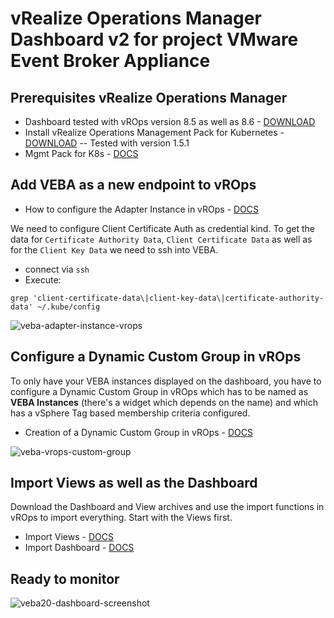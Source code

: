 # vRealize Operations Manager Dashboard v2 for project VMware Event Broker Appliance

## Prerequisites vRealize Operations Manager

- Dashboard tested with vROps version 8.5 as well as 8.6 - [DOWNLOAD](https://customerconnect.vmware.com/downloads/info/slug/infrastructure_operations_management/vmware_vrealize_operations/8_5)
- Install vRealize Operations Management Pack for Kubernetes - [DOWNLOAD](https://marketplace.cloud.vmware.com/services/details/vrealize-operations-management-pack-for-kubernetes-1-5-1?slug=true)
-- Tested with version 1.5.1
- Mgmt Pack for K8s - [DOCS](https://docs.vmware.com/en/Management-Packs-for-vRealize-Operations-Manager/1.5.1/kubernetes-solution/GUID-10599FD5-4519-4B99-90A6-11168693E283.html)

## Add VEBA as a new endpoint to vROps

- How to configure the Adapter Instance in vROps - [DOCS](https://docs.vmware.com/en/Management-Packs-for-vRealize-Operations-Manager/1.5.1/kubernetes-solution/GUID-87AEB0B9-EB85-4DDC-AD31-1AEE1179C4B4.html)

We need to configure Client Certificate Auth as credential kind. To get the data for `Certificate Authority Data`, `Client Certificate Data` as well as for the `Client Key Data` we need to ssh into VEBA. 
- connect via `ssh`
- Execute: 
```
grep 'client-certificate-data\|client-key-data\|certificate-authority-data' ~/.kube/config
```

![veba-adapter-instance-vrops](https://user-images.githubusercontent.com/31652019/136001604-c4ec5bd0-b246-4b87-9a61-f7b946694e66.jpg)

## Configure a Dynamic Custom Group in vROps

To only have your VEBA instances displayed on the dashboard, you have to configure a Dynamic Custom Group in vROps which has to be named as **VEBA Instances** (there's a widget which depends on the name) and  which has a vSphere Tag based membership criteria configured.

- Creation of a Dynamic Custom Group in vROps - [DOCS](https://docs.vmware.com/en/vRealize-Operations-Manager/8.4/com.vmware.vcom.core.doc/GUID-07BA3A0D-0F3D-494A-B4F1-A0381DD837D6.html)

![veba-vrops-custom-group](https://user-images.githubusercontent.com/31652019/136002061-27adab22-805d-4a82-a55b-81734a85d6dc.jpg)

## Import Views as well as the Dashboard

Download the Dashboard and View archives and use the import functions in vROps to import everything. Start with the Views first.

- Import Views - [DOCS](https://docs.vmware.com/en/VMware-vRealize-Operations-Cloud/services/config-guide/GUID-42F41582-E2EE-4BD3-9751-F65C886E1118.html)
- Import Dashboard - [DOCS](https://docs.vmware.com/en/vRealize-Operations-Manager/8.4/com.vmware.vcom.config.doc/GUID-7F96D356-8A1F-40F8-932E-14C952EC78B5.html)

## Ready to monitor

![veba20-dashboard-screenshot](https://user-images.githubusercontent.com/31652019/135988190-806804de-2e3b-4b49-878b-a4eb6f870f3f.png)
